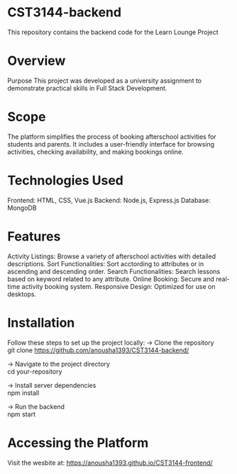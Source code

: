 # CST3144-backend
This repository contains the backend code for the Learn Lounge Project

# Overview
Purpose
This project was developed as a university assignment to demonstrate practical skills in Full Stack Development.

# Scope
The platform simplifies the process of booking afterschool activities for students and parents. It includes a user-friendly interface for browsing activities, checking availability, and making bookings online.

# Technologies Used
Frontend: HTML, CSS, Vue.js
Backend: Node.js, Express.js
Database: MongoDB

# Features
Activity Listings: Browse a variety of afterschool activities with detailed descriptions.
Sort Functionalities: Sort acctording to attributes or in ascending and descending order.
Search Functionalities: Search lessons based on keyword related to any attribute.
Online Booking: Secure and real-time activity booking system.
Responsive Design: Optimized for use on desktops.

# Installation
Follow these steps to set up the project locally:
-> Clone the repository  
git clone https://github.com/anousha1393/CST3144-backend/

-> Navigate to the project directory  
cd your-repository  

-> Install server dependencies  
npm install  

-> Run the backend  
npm start  

# Accessing the Platform
Visit the wesbite at: https://anousha1393.github.io/CST3144-frontend/
